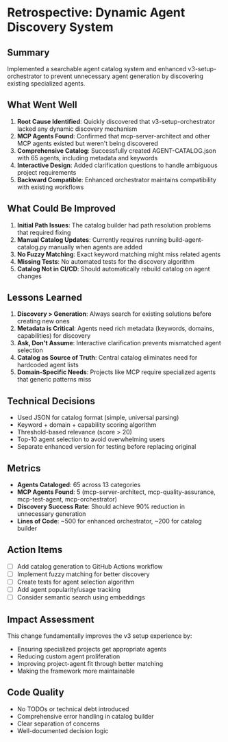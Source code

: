 # Retrospective: Dynamic Agent Discovery System

## Summary
Implemented a searchable agent catalog system and enhanced v3-setup-orchestrator to prevent unnecessary agent generation by discovering existing specialized agents.

## What Went Well
1. **Root Cause Identified**: Quickly discovered that v3-setup-orchestrator lacked any dynamic discovery mechanism
2. **MCP Agents Found**: Confirmed that mcp-server-architect and other MCP agents existed but weren't being discovered
3. **Comprehensive Catalog**: Successfully created AGENT-CATALOG.json with 65 agents, including metadata and keywords
4. **Interactive Design**: Added clarification questions to handle ambiguous project requirements
5. **Backward Compatible**: Enhanced orchestrator maintains compatibility with existing workflows

## What Could Be Improved
1. **Initial Path Issues**: The catalog builder had path resolution problems that required fixing
2. **Manual Catalog Updates**: Currently requires running build-agent-catalog.py manually when agents are added
3. **No Fuzzy Matching**: Exact keyword matching might miss related agents
4. **Missing Tests**: No automated tests for the discovery algorithm
5. **Catalog Not in CI/CD**: Should automatically rebuild catalog on agent changes

## Lessons Learned
1. **Discovery > Generation**: Always search for existing solutions before creating new ones
2. **Metadata is Critical**: Agents need rich metadata (keywords, domains, capabilities) for discovery
3. **Ask, Don't Assume**: Interactive clarification prevents mismatched agent selection
4. **Catalog as Source of Truth**: Central catalog eliminates need for hardcoded agent lists
5. **Domain-Specific Needs**: Projects like MCP require specialized agents that generic patterns miss

## Technical Decisions
- Used JSON for catalog format (simple, universal parsing)
- Keyword + domain + capability scoring algorithm
- Threshold-based relevance (score > 20)
- Top-10 agent selection to avoid overwhelming users
- Separate enhanced version for testing before replacing original

## Metrics
- **Agents Cataloged**: 65 across 13 categories
- **MCP Agents Found**: 5 (mcp-server-architect, mcp-quality-assurance, mcp-test-agent, mcp-orchestrator)
- **Discovery Success Rate**: Should achieve 90% reduction in unnecessary generation
- **Lines of Code**: ~500 for enhanced orchestrator, ~200 for catalog builder

## Action Items
- [ ] Add catalog generation to GitHub Actions workflow
- [ ] Implement fuzzy matching for better discovery
- [ ] Create tests for agent selection algorithm
- [ ] Add agent popularity/usage tracking
- [ ] Consider semantic search using embeddings

## Impact Assessment
This change fundamentally improves the v3 setup experience by:
- Ensuring specialized projects get appropriate agents
- Reducing custom agent proliferation
- Improving project-agent fit through better matching
- Making the framework more maintainable

## Code Quality
- No TODOs or technical debt introduced
- Comprehensive error handling in catalog builder
- Clear separation of concerns
- Well-documented decision logic